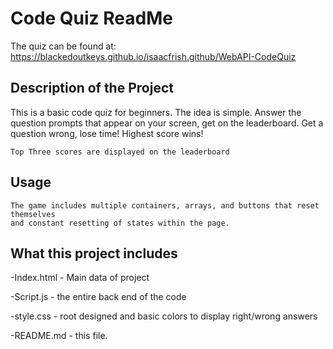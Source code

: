 # Code Quiz ReadMe

The quiz can be found at: https://blackedoutkeys.github.io/isaacfrish.github/WebAPI-CodeQuiz

## Description of the Project

This is a basic code quiz for beginners. The idea is simple. Answer the question prompts that appear on your screen, get on the leaderboard. Get a question wrong, lose time! Highest score wins!

```
Top Three scores are displayed on the leaderboard
```

## Usage

```
The game includes multiple containers, arrays, and buttons that reset themselves 
and constant resetting of states within the page.

```


## What this project includes

-Index.html - Main data of project

-Script.js - the entire back end of the code

-style.css - root designed and basic colors to display right/wrong answers

-README.md - this file.